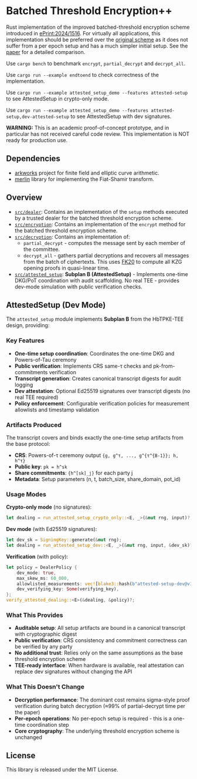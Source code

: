 # Batched Threshold Encryption++
Rust implementation of the improved batched-threshold encryption scheme introduced in [ePrint:2024/1516](https://eprint.iacr.org/2024/1516).
For virtually all applications, this implementation should be preferred over the [original scheme](https://github.com/guruvamsi-policharla/batched-threshold-encryption) as it does not suffer from a per epoch setup and has a much simpler initial setup.
See the [paper](https://eprint.iacr.org/2024/1516) for a detailed comparison.

Use ```cargo bench``` to benchmark `encrypt`, `partial_decrypt` and `decrypt_all`.

Use ```cargo run --example endtoend``` to check correctness of the implementation.

Use ```cargo run --example attested_setup_demo --features attested-setup``` to see AttestedSetup in crypto-only mode.

Use ```cargo run --example attested_setup_demo --features attested-setup,dev-attested-setup``` to see AttestedSetup with dev signatures.

**WARNING:** This is an academic proof-of-concept prototype, and in particular has not received careful code review. This implementation is NOT ready for production use.

## Dependencies
* [arkworks](http://arkworks.rs) project for finite field and elliptic curve arithmetic.
* [merlin](https://github.com/dalek-cryptography/merlin) library for implementing the Fiat-Shamir transform.

## Overview
* [`src/dealer`](src/dealer.rs): Contains an implementation of the `setup` methods executed by a trusted dealer for the batched threshold encryption scheme.
* [`src/encryption`](src/encryption.rs): Contains an implementation of the `encrypt` method for the batched threshold encryption scheme.
* [`src/decryption`](src/decryption.rs): Contains an implementation of:
  * `partial_decrypt` - computes the message sent by each member of the committee.
  * `decrypt_all` - gathers partial decryptions and recovers all messages from the batch of ciphertexts. This uses [FK20](https://github.com/khovratovich/Kate/blob/master/Kate_amortized.pdf) to compute all KZG opening proofs in quasi-linear time.
* [`src/attested_setup`](src/attested_setup.rs): **Subplan B (AttestedSetup)** - Implements one-time DKG/PoT coordination with audit scaffolding. No real TEE - provides dev-mode simulation with public verification checks.

## AttestedSetup (Dev Mode)

The `attested_setup` module implements **Subplan B** from the HbTPKE-TEE design, providing:

### Key Features
- **One-time setup coordination**: Coordinates the one-time DKG and Powers-of-Tau ceremony
- **Public verification**: Implements CRS same-τ checks and pk-from-commitments verification
- **Transcript generation**: Creates canonical transcript digests for audit logging
- **Dev attestation**: Optional Ed25519 signatures over transcript digests (no real TEE required)
- **Policy enforcement**: Configurable verification policies for measurement allowlists and timestamp validation

### Artifacts Produced
The transcript covers and binds exactly the one-time setup artifacts from the base protocol:
- **CRS**: Powers-of-τ ceremony output `{g, g^τ, ..., g^{τ^{B-1}}; h, h^τ}`
- **Public key**: `pk = h^sk` 
- **Share commitments**: `{h^[sk]_j}` for each party j
- **Metadata**: Setup parameters (n, t, batch_size, share_domain, pot_id)

### Usage Modes

**Crypto-only mode** (no signatures):
```rust
let dealing = run_attested_setup_crypto_only::<E, _>(&mut rng, input)?;
```

**Dev mode** (with Ed25519 signatures):
```rust 
let dev_sk = SigningKey::generate(&mut rng);
let dealing = run_attested_setup_dev::<E, _>(&mut rng, input, &dev_sk)?;
```

**Verification** (with policy):
```rust
let policy = DealerPolicy {
    dev_mode: true,
    max_skew_ms: 60_000,
    allowlisted_measurements: vec![blake3::hash(b"attested-setup-dev@v1").into()],
    dev_verifying_key: Some(verifying_key),
};
verify_attested_dealing::<E>(&dealing, &policy)?;
```

### What This Provides
- **Auditable setup**: All setup artifacts are bound in a canonical transcript with cryptographic digest
- **Public verification**: CRS consistency and commitment correctness can be verified by any party
- **No additional trust**: Relies only on the same assumptions as the base threshold encryption scheme
- **TEE-ready interface**: When hardware is available, real attestation can replace dev signatures without changing the API

### What This Doesn't Change
- **Decryption performance**: The dominant cost remains sigma-style proof verification during batch decryption (≈99% of partial-decrypt time per the paper)
- **Per-epoch operations**: No per-epoch setup is required - this is a one-time coordination step
- **Core cryptography**: The underlying threshold encryption scheme is unchanged

## License
This library is released under the MIT License.
